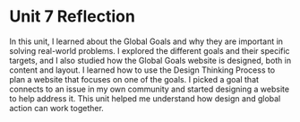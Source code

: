 # Unit 7 Reflection

In this unit, I learned about the Global Goals and why they are important in solving real-world problems. I explored the different goals and their specific targets, and I also studied how the Global Goals website is designed, both in content and layout. I learned how to use the Design Thinking Process to plan a website that focuses on one of the goals. I picked a goal that connects to an issue in my own community and started designing a website to help address it. This unit helped me understand how design and global action can work together.